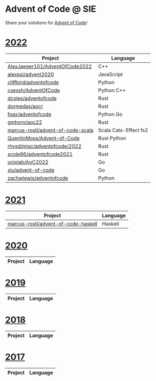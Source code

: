 # Advent of Code @ SIE

Share your solutions for [Advent of Code](https://adventofcode.com/)!

# [2022](https://adventofcode.com/2022)

| Project | Language |
| ------- |--------- |
| [AlexJaeger101/AdventOfCode2022 ](https://github.com/AlexJaeger101/AdventOfCode2022/tree/main)| C++ |
| [alexpsi/advent2020](https://github.com/alexpsi/advent2020) | JavaScript |
| [cliffbird/adventofcode](https://github.com/cliffbird/adventofcode) | Python |
| [csessh/AdventOfCode](https://github.com/csessh/AdventOfCode) | Python C++ |
| [dcoles/adventofcode](https://github.com/dcoles/adventofcode) | Rust |
| [dormedas/aocr](https://github.com/dormedas/aocr) | Rust |
| [foax/adventofcode](https://github.com/foax/adventofcode/tree/master/2022)| Python Go |
| [gmhorn/aoc22](https://github.com/gmhorn/aoc22) | Rust |
| [marcus-rosti/advent-of-code-scala](https://github.com/marcus-rosti/advent-of-code-scala) | Scala Cats-Effect fs2 |
| [QuentinMoss/Advent-of-Code](https://github.com/QuentinMoss/Advent-of-Code) | Rust Python |
| [rhysd/misc/adventofcode/2022](https://github.com/rhysd/misc/blob/master/adventofcode/2022) | Rust |
| [scole66/adventofcode2021](https://github.com/scole66/adventofcode2021) | Rust |
| [unixlab/AoC2022](https://github.com/unixlab/AoC2022)| Go |
| [xiu/advent-of-code](https://github.com/xiu/advent-of-code) | Go |
| [zachwlewis/adventofcode](https://github.com/zachwlewis/adventofcode) | Python |

# [2021](https://adventofcode.com/2021)

| Project | Language |
| ------- |--------- |
| [marcus-rosti/advent-of-code-haskell](https://github.com/Marcus-Rosti/advent-of-code-haskell) | Haskell |

# [2020](https://adventofcode.com/2020)

| Project | Language |
| ------- |--------- |

# [2019](https://adventofcode.com/2019)

| Project | Language |
| ------- |--------- |

# [2018](https://adventofcode.com/2018)

| Project | Language |
| ------- |--------- |

# [2017](https://adventofcode.com/2017)

| Project | Language |
| ------- |--------- |
